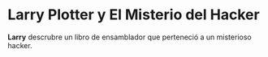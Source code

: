 # Larry Plotter y El Misterio del Hacker

**Larry** descrubre un libro de ensamblador que perteneció a un misterioso hacker.
